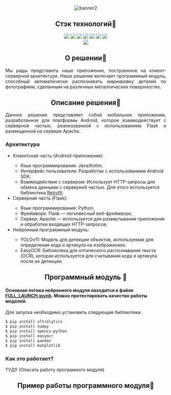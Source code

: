<div align="center">
  <img src="https://i.ibb.co/XbjrQZ4/qx-KFQHTELBc.jpg" alt="banner2" border="0" /></a>
</div>

## <div align="center">Стэк технологий📑</div>
<div align="center">
  <a href="https://www.python.org/doc/"><img src="https://img.shields.io/badge/python-3670A0?style=for-the-badge&logo=python&logoColor=ffdd54"></a>
  <a href="https://pytorch.org/docs/stable/index.html"><img src="https://img.shields.io/badge/PyTorch-%23EE4C2C.svg?style=for-the-badge&logo=PyTorch&logoColor=white"></a>
  <a href="https://opencv.github.io/cvat/docs/"><img src="https://img.shields.io/badge/opencv-%23white.svg?style=for-the-badge&logo=opencv&logoColor=white"></a>
  <a href="https://github.com/JetBrains/kotlin"><img src="https://img.shields.io/badge/kotlin-%237F52FF.svg?style=for-the-badge&logo=kotlin&logoColor=white"></a>
  <a href="https://developer.android.com/develop"><img src="https://img.shields.io/badge/Android-3DDC84?style=for-the-badge&logo=android&logoColor=white"></a>
  <a href="https://flask.palletsprojects.com/en/stable/"><img src="https://img.shields.io/badge/flask-%23000.svg?style=for-the-badge&logo=flask&logoColor=white"></a>
  <a href="https://httpd.apache.org/"><img src="https://img.shields.io/badge/apache-%23D42029.svg?style=for-the-badge&logo=apache&logoColor=white"></a>

  <br>
  <a href="https://github.com/ultralytics/ultralytics?tab=readme-ov-file"><img src="https://img.shields.io/badge/Ultralytics-YOLOv11-purple.svg"></a>
</div>

## <div align="center">О решении📝</div>
<p align="justify">Мы рады представить наше приложение, построенное на клиент-серверной архитектуре. Наше решение включает программный модуль, способный автоматически распознавать маркировку деталей по фотографиям, сделанным на различных металлических поверхностях.
</p>

## <div align="center">Описание решения🧰</div>

<p align="justify">
Данное решение представляет собой мобильное приложение, разработанное для платформы Android, которое взаимодействует с серверной частью, реализованной с использованием Flask и размещенной на сервере Apache.
</p>

### Архитектура

<p align="justify">
<ul> 
<li>Клиентская часть (Android-приложение):</li>
  <ul>
  <li>Язык программирования: Java/Kotlin;</li>
  <li>Интерфейс пользователя: Разработан с использованием Android SDK;</li>
  <li>Взаимодействие с сервером: Использует HTTP-запросы для обмена данными с серверной частью. Для этого используется библиотека <a href="https://square.github.io/retrofit/">Retrofit</a>.</li>
  </ul>
<li>Серверная часть (Flask):</li>
  <ul>
  <li>Язык программирования: Python;</li>
  <li>Фреймворк: Flask — легковесный веб-фреймворк;</li>
  <li>Сервер: Apache — используется для развертывания приложения и обработки входящих HTTP-запросов;</li>
  </ul>
<li>Нейронный программный модуль:</li>
  <ul>
  <li>YOLOv11: Модель для детекции объектов, используемая для определения кода и артикула на изображениях.</li>
  <li>EasyOCR: Библиотека для оптического распознавания текста (OCR), которая используется для считывания кода и артикула после их детекции.</li>
  </ul> 
</ul>
</p>

## <div align="center">Программный модуль 🔮</div>

<p align="justify">
  
####  Основная логика нейронного модуля находится в файле <a href="ССЫЛКА">FULL_LAUNCH.ipynb</a>. Можно протестировать качество работы моделей.
</p>
<p>
Для запуска необходимо установить следующие библиотеки:
</p>
  
```bash
$ pip install ultralytics
$ pip install numpy
$ pip install opencv-python
$ pip install easyocr
$ pip install pandas
$ pip install matplotlib
```

### Как это работает?
<p>
  ТУДУ (Описать работу програмного модуля)
</p> 
 
</details>

## <div align="center">Пример работы программного модуля📸</div>
<p>
  <br>
</p>
<div align="center">
  <!--<img src="" width="500" height="500"/>-->

</div>

